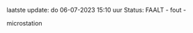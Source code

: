 laatste update: 
do 06-07-2023 15:10   uur 
Status: FAALT - fout - 
<div class="service R">microstation</div>